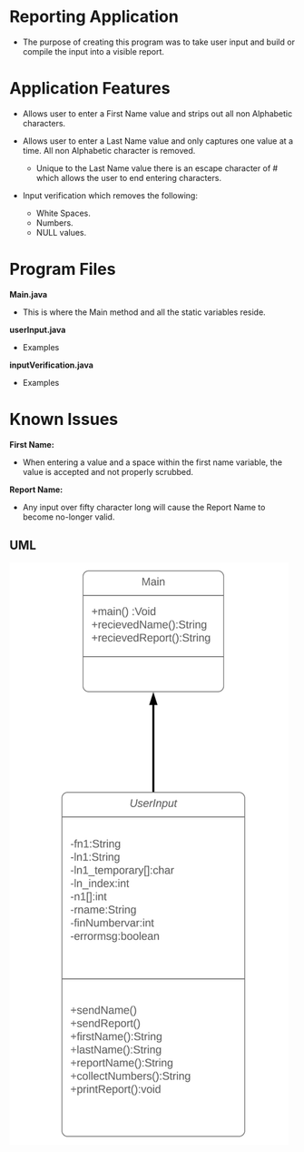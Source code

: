 # Reporting Application
- The purpose of creating this program was to take user input and build or compile the input into a visible report.

# Application Features
- Allows user to enter a First Name value and strips out all non Alphabetic characters.

- Allows user to enter a Last Name value and only captures one value at a time. All non Alphabetic character is removed.
    - Unique to the Last Name value there is an escape character of # which allows the user to end entering characters.

- Input verification which removes the following:
     - White Spaces.
     - Numbers.
     - NULL values.

# Program Files
  **Main.java**
   - This is where the Main method and all the static variables reside.
   
  **userInput.java**
   - Examples

  **inputVerification.java**
   - Examples
   
# Known Issues
  **First Name:**
   - When entering a value and a space within the first name variable, the value is accepted and not properly scrubbed.
  
  **Report Name:**
   - Any input over fifty character long will cause the Report Name to become no-longer valid.
   
## UML
![UML](assignment2UML.png)